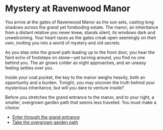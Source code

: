 # Mystery at Ravenwood Manor

You arrive at the gates of Ravenwood Manor as the sun sets, casting long shadows across the grand yet foreboding estate. The manor, an inheritance from a distant relative you never knew, stands silent, its windows dark and unwelcoming. Your heart races as the gates creak open seemingly on their own, inviting you into a world of mystery and old secrets.

As you step onto the gravel path leading up to the front door, you hear the faint echo of footsteps on stone—yet turning around, you find no one behind you. The air grows colder as night approaches, and an uneasy feeling settles over you.

Inside your coat pocket, the key to the manor weighs heavily, both an opportunity and a burden. Tonight, you may uncover the truth behind your mysterious inheritance, but will you dare to venture inside?

Before you stretches the grand entrance to the manor, and to your right, a smaller, overgrown garden path that seems less traveled. You must make a choice:

- [Enter through the grand entrance](grand-entrance.md)
- [Take the overgrown garden path](garden-path.md)
